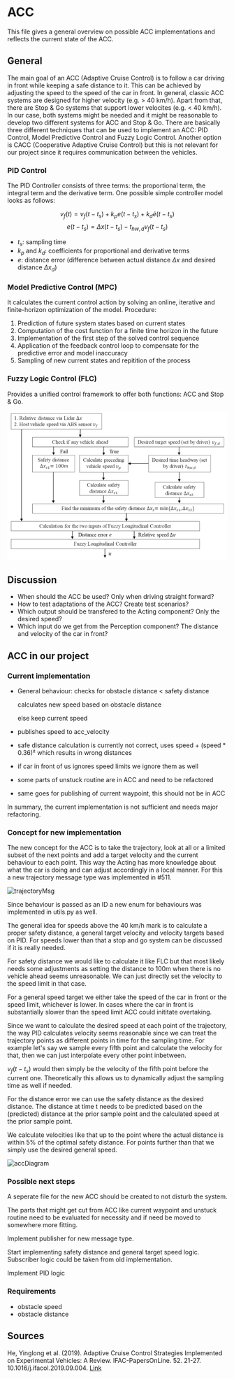 # ACC

This file gives a general overview on possible ACC implementations and reflects the current state of the ACC.

## General

The main goal of an ACC (Adaptive Cruise Control) is to follow a car driving in front while keeping a safe distance to it. This can be achieved by adjusting the speed to the speed of the car in front.
In general, classic ACC systems are designed for higher velocity (e.g. > 40 km/h). Apart from that, there are Stop & Go systems that support lower velocites (e.g. < 40 km/h). In our case, both systems might be needed and it might be reasonable to develop two different systems for ACC and Stop & Go.
There are basically three different techniques that can be used to implement an ACC: PID Control, Model Predictive Control and Fuzzy Logic Control. Another option is CACC (Cooperative Adaptive Cruise Control) but this is not relevant for our project since it requires communication between the vehicles.

### PID Control

The PID Controller consists of three terms: the proportional term, the integral term and the derivative term. One possible simple controller model looks as follows:

$$ v_f(t) = v_f(t - t_s) + k_p e (t-t_s) + k_d \dot{e}(t - t_s) $$
$$ e(t-t_s) = \Delta x(t - t_s) - t_{hw,d} v_f (t - t_s) $$

- $t_s$: sampling time
- $k_p$ and $k_d$: coefficients for proportional and derivative terms
- $e$: distance error (difference between actual distance $\Delta x$ and desired distance $\Delta x_d$)

### Model Predictive Control (MPC)

It calculates the current control action by solving an online, iterative and finite-horizon optimization of the model.
Procedure:

1. Prediction of future system states based on current states
2. Computation of the cost function for a finite time horizon in the future
3. Implementation of the first step of the solved control sequence
4. Application of the feedback control loop to compensate for the predictive error and model inaccuracy
5. Sampling of new current states and repitition of the process

### Fuzzy Logic Control (FLC)

Provides a unified control framework to offer both functions: ACC and Stop & Go.

![Example of a FLC control algorithm](../../../assets/research_assets/ACC_FLC_Example_1.png)

## Discussion

- When should the ACC be used? Only when driving straight forward?
- How to test adaptations of the ACC? Create test scenarios?
- Which output should be transfered to the Acting component? Only the desired speed?
- Which input do we get from the Perception component? The distance and velocity of the car in front?

## ACC in our project

### Current implementation

- General behaviour:
    checks for obstacle distance < safety distance
  
    calculates new speed based on obstacle distance
  
    else keep current speed
  
- publishes speed to acc_velocity
- safe distance calculation is currently not correct, uses speed +  (speed * 0.36)² which results in wrong distances
- if car in front of us ignores speed limits we ignore them as well
- some parts of unstuck routine are in ACC and need to be refactored
- same goes for publishing of current waypoint, this should not be in ACC

In summary, the current implementation is not sufficient and needs major refactoring.

### Concept for new implementation

The new concept for the ACC is to take the trajectory, look at all or a limited subset of the next points and add a target velocity and the current behaviour to each point.
This way the Acting has more knowledge about what the car is doing and can adjust accordingly in a local manner.
For this a new trajectory message type was implemented in #511.

![trajectoryMsg](https://github.com/user-attachments/assets/0b452f1a-4c60-45b2-882f-3a50118c9cb9)

Since behaviour is passed as an ID a new enum for behaviours was implemented in utils.py as well.

The general idea for speeds above the 40 km/h mark is to calculate a proper safety distance, a general target velocity and velocity targets based on PID. For speeds lower than that a stop and go system can be discussed if it is really needed.

For safety distance we would like to calculate it like FLC but that most likely needs some adjustments as setting the distance to 100m when there is no vehicle ahead seems unreasonable.
We can just directly set the velocity to the speed limit in that case.

For a general speed target we either take the speed of the car in front or the speed limit, whichever is lower. In cases where the car in front is substantially slower than the speed limit ACC could inititate overtaking.

Since we want to calculate the desired speed at each point of the trajectory, the way PID calculates velocity seems reasonable since we can treat the trajectory points as different points in time for the sampling time.
For example let's say we sample every fifth point and calculate the velocity for that, then we can just interpolate every other point inbetween.

$v_f(t - t_s)$ would then simply be the velocity of the fifth point before the current one. Theoretically this allows us to dynamically adjust the sampling time as well if needed.

For the distance error we can use the safety distance as the desired distance. The distance at time t needs to be predicted based on the (predicted) distance at the prior sample point and the calculated speed at the prior sample point.

We calculate velocities like that up to the point where the actual distance is within 5% of the optimal safety distance. For points further than that we simply use the desired general speed.

![accDiagram](https://github.com/user-attachments/assets/9a7b4572-f041-4da0-900c-51ab20d1904b)

### Possible next steps

A seperate file for the new ACC should be created to not disturb the system.

The parts that might get cut from ACC like current waypoint and unstuck routine need to be evaluated for necessity and if need be moved to somewhere more fitting.

Implement publisher for new message type.

Start implementing safety distance and general target speed logic. Subscriber logic could be taken from old implementation.

Implement PID logic

### Requirements

- obstacle speed
- obstacle distance

## Sources

He, Yinglong et al. (2019). Adaptive Cruise Control Strategies Implemented on Experimental Vehicles: A Review. IFAC-PapersOnLine. 52. 21-27. 10.1016/j.ifacol.2019.09.004.
[Link](https://www.researchgate.net/publication/335934496_Adaptive_Cruise_Control_Strategies_Implemented_on_Experimental_Vehicles_A_Review)
